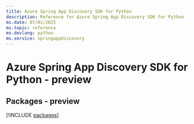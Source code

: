 ```yaml
---
title: Azure Spring App Discovery SDK for Python
description: Reference for Azure Spring App Discovery SDK for Python
ms.date: 07/01/2025
ms.topic: reference
ms.devlang: python
ms.service: springappdiscovery
---
```

# Azure Spring App Discovery SDK for Python - preview
## Packages - preview
[!INCLUDE [packages](spring-app-discovery-index.md)]